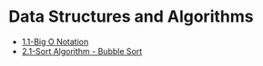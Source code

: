 # Data Structures and Algorithms

- [1.1-Big O Notation](https://github.com/pv-cunha/data-structures-and-algorithms/tree/main/1.1-big-o-notation)
- [2.1-Sort Algorithm - Bubble Sort](https://github.com/pv-cunha/data-structures-and-algorithms/tree/main/2.1-sort-algorithm-bubble-sort)